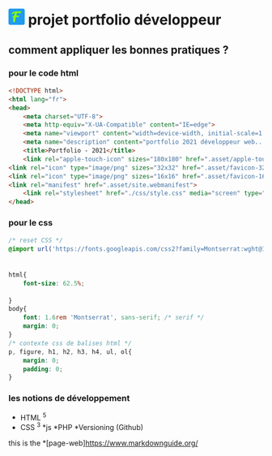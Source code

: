 # ![Tux,the-linux-mascot](./asset/favicon-3232.png) projet portfolio développeur
## comment appliquer les bonnes pratiques ?

### pour le code html
```html
<!DOCTYPE html>
<html lang="fr">
<head>
    <meta charset="UTF-8">
    <meta http-equiv="X-UA-Compatible" content="IE=edge">
    <meta name="viewport" content="width=device-width, initial-scale=1.0">
    <meta name="description" content="portfolio 2021 développeur web...">
    <title>Portfolio - 2021</title>
    <link rel="apple-touch-icon" sizes="180x180" href=".asset/apple-touch-icon.png">
<link rel="icon" type="image/png" sizes="32x32" href=".asset/favicon-32x32.png">
<link rel="icon" type="image/png" sizes="16x16" href=".asset/favicon-16x16.png">
<link rel="manifest" href=".asset/site.webmanifest">
    <link rel="stylesheet" href="./css/style.css" media="screen" type="text/css">
</head>
```

### pour le css
```css
/* reset CSS */
@import url('https://fonts.googleapis.com/css2?family=Montserrat:wght@100;200;400&display=swap');


html{
    font-size: 62.5%;
    
}
body{
    font: 1.6rem 'Montserrat', sans-serif; /* serif */
    margin: 0;
}
/* contexte css de balises html */
p, figure, h1, h2, h3, h4, ul, ol{
    margin: 0;
    padding: 0;
}
```

### les notions de développement
* HTML <sup>5</sup>
* CSS <sup>3</sup>
*js
*PHP
*Versioning (Github)

this is the *[page-web]https://www.markdownguide.org/ 